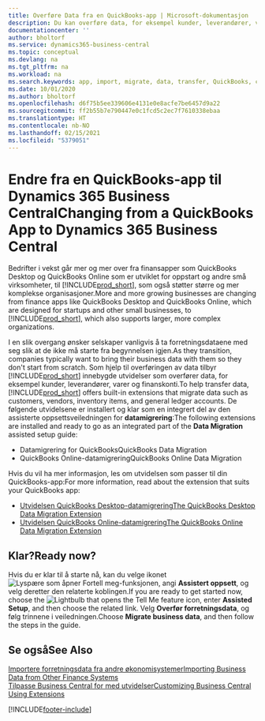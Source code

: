 ```yaml
---
title: Overføre Data fra en QuickBooks-app | Microsoft-dokumentasjon
description: Du kan overføre data, for eksempel kunder, leverandører, varer og finanskonti, fra QuickBooks-apper til Business Central.
documentationcenter: ''
author: bholtorf
ms.service: dynamics365-business-central
ms.topic: conceptual
ms.devlang: na
ms.tgt_pltfrm: na
ms.workload: na
ms.search.keywords: app, import, migrate, data, transfer, QuickBooks, customize
ms.date: 10/01/2020
ms.author: bholtorf
ms.openlocfilehash: d6f75b5ee339606e4131e0e8acfe7be6457d9a22
ms.sourcegitcommit: ff2b55b7e790447e0c1fcd5c2ec7f7610338ebaa
ms.translationtype: HT
ms.contentlocale: nb-NO
ms.lasthandoff: 02/15/2021
ms.locfileid: "5379051"
---
```

# <a name="changing-from-a-quickbooks-app-to-dynamics-365-business-central"></a><span data-ttu-id="6d1f6-103">Endre fra en QuickBooks-app til Dynamics 365 Business Central</span><span class="sxs-lookup"><span data-stu-id="6d1f6-103">Changing from a QuickBooks App to Dynamics 365 Business Central</span></span>
<span data-ttu-id="6d1f6-104">Bedrifter i vekst går mer og mer over fra finansapper som QuickBooks Desktop og QuickBooks Online som er utviklet for oppstart og andre små virksomheter, til [!INCLUDE[prod_short](includes/prod_short.md)], som også støtter større og mer komplekse organisasjoner.</span><span class="sxs-lookup"><span data-stu-id="6d1f6-104">More and more growing businesses are changing from finance apps like QuickBooks Desktop and QuickBooks Online, which are designed for startups and other small businesses, to [!INCLUDE[prod_short](includes/prod_short.md)], which also supports larger, more complex organizations.</span></span> 

<span data-ttu-id="6d1f6-105">I en slik overgang ønsker selskaper vanligvis å ta forretningsdataene med seg slik at de ikke må starte fra begynnelsen igjen.</span><span class="sxs-lookup"><span data-stu-id="6d1f6-105">As they transition, companies typically want to bring their business data with them so they don't start from scratch.</span></span> <span data-ttu-id="6d1f6-106">Som hjelp til overføringen av data tilbyr [!INCLUDE[prod_short](includes/prod_short.md)] innebygde utvidelser som overfører data, for eksempel kunder, leverandører, varer og finanskonti.</span><span class="sxs-lookup"><span data-stu-id="6d1f6-106">To help transfer data, [!INCLUDE[prod_short](includes/prod_short.md)] offers built-in extensions that migrate data such as customers, vendors, inventory items, and general ledger accounts.</span></span> <span data-ttu-id="6d1f6-107">De følgende utvidelsene er installert og klar som en integrert del av den assisterte oppsettsveiledningen for **datamigrering**:</span><span class="sxs-lookup"><span data-stu-id="6d1f6-107">The following extensions are installed and ready to go as an integrated part of the **Data Migration** assisted setup guide:</span></span>

* <span data-ttu-id="6d1f6-108">Datamigrering for QuickBooks</span><span class="sxs-lookup"><span data-stu-id="6d1f6-108">QuickBooks Data Migration</span></span> 
* <span data-ttu-id="6d1f6-109">QuickBooks Online-datamigrering</span><span class="sxs-lookup"><span data-stu-id="6d1f6-109">QuickBooks Online Data Migration</span></span>

<span data-ttu-id="6d1f6-110">Hvis du vil ha mer informasjon, les om utvidelsen som passer til din QuickBooks-app:</span><span class="sxs-lookup"><span data-stu-id="6d1f6-110">For more information, read about the extension that suits your QuickBooks app:</span></span>   

* [<span data-ttu-id="6d1f6-111">Utvidelsen QuickBooks Desktop-datamigrering</span><span class="sxs-lookup"><span data-stu-id="6d1f6-111">The QuickBooks Desktop Data Migration Extension</span></span>](ui-extensions-quickbooks-data-migration.md)
* [<span data-ttu-id="6d1f6-112">Utvidelsen QuickBooks Online-datamigrering</span><span class="sxs-lookup"><span data-stu-id="6d1f6-112">The QuickBooks Online Data Migration Extension</span></span>](ui-extensions-quickbooks-online-data-migration.md)

## <a name="ready-now"></a><span data-ttu-id="6d1f6-113">Klar?</span><span class="sxs-lookup"><span data-stu-id="6d1f6-113">Ready now?</span></span>
<span data-ttu-id="6d1f6-114">Hvis du er klar til å starte nå, kan du velge ikonet ![Lyspære som åpner Fortell meg-funksjonen](media/ui-search/search_small.png "Fortell hva du vil gjøre"), angi **Assistert oppsett**, og velg deretter den relaterte koblingen.</span><span class="sxs-lookup"><span data-stu-id="6d1f6-114">If you are ready to get started now, choose the ![Lightbulb that opens the Tell Me feature](media/ui-search/search_small.png "Tell me what you want to do") icon, enter **Assisted Setup**, and then choose the related link.</span></span> <span data-ttu-id="6d1f6-115">Velg **Overfør forretningsdata**, og følg trinnene i veiledningen.</span><span class="sxs-lookup"><span data-stu-id="6d1f6-115">Choose **Migrate business data**, and then follow the steps in the guide.</span></span>

## <a name="see-also"></a><span data-ttu-id="6d1f6-116">Se også</span><span class="sxs-lookup"><span data-stu-id="6d1f6-116">See Also</span></span>
[<span data-ttu-id="6d1f6-117">Importere forretningsdata fra andre økonomisystemer</span><span class="sxs-lookup"><span data-stu-id="6d1f6-117">Importing Business Data from Other Finance Systems</span></span>](across-import-data-configuration-packages.md)  
[<span data-ttu-id="6d1f6-118">Tilpasse Business Central for med utvidelser</span><span class="sxs-lookup"><span data-stu-id="6d1f6-118">Customizing Business Central Using Extensions</span></span>](ui-extensions.md)   


[!INCLUDE[footer-include](includes/footer-banner.md)]